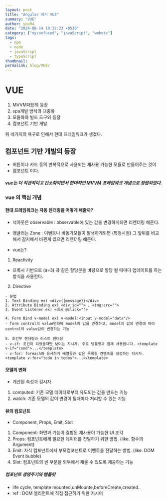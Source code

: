 ```yaml
---
layout: post
title: "Angular 에서 VUE"
summary: "VUE"
author: yoo94
date: "2024-08-14 19:32:23 +0530"
category: ["myconfused", "javaScript", "webetc"]
tags:
  - npm
  - node
  - javaScript
  - typeScript
thumbnail:
permalink: blog/VUE/
---
```


# VUE

1. MVVM패턴의 등장
2. spa개발 방식의 대중화
3. 모듈화와 빌드 도구와 등장
4. 컴포넌트 기반 개발

위 네가지의 욕구로 인해서 현대 프레임워크가 생겼다.

## 컴포넌트 기반 개발의 등장

- 버튼이나 카드 등의 반복적으로 사용되는 재사용 가능한 모듈로 만들어주는 것이
- 컴포넌트 이다.

##### vue는 더 직관적이고 간소화되면서 현대적인 MVVM 프레임워크 개념으로 정립되었다.

### vue 의 핵심 개념

#### 현대 프레임워크는 자동 렌더링을 어떻게 해줄까?

- 넉아웃은 observable : observable에 있는 값을 변경하게되면 리렌더링 해준다.
- 앵귤러는 Zone : 이벤트나 비동기모듈이 발생하게되면 (특정시점) 그 앞뒤를 비교해서 감지해서 바뀐게 있으면 리렌더링 해준다.

- vue는?

1. Reactivity

- 프록시 기반으로 (a=3) 과 같은 할당문을 바탕으로 할당 될 때마다 업데이트를 하는 방식을 사용한다.

2. Directive

```text
- 문법
1. Text Binding ex) <div>{{message}}</div>
2. Attribute Binding ex) <div:id=""> , <img:src="">
3. Event Listener ex) <div @click="">

4. Form Bind v-model ex) v-model:<input v-model="data"/>
- form control의 value변화에 model릐 값을 변경하고, model의 값의 변경에 따라 control의 value값이 변경하는 기능

5. 조건부 렌더링과 리스트 렌더링
- v-if: 조건이 되었을때만 보이는 지시자. 주로 템플릿과 함께 사용됩니다. <template v-if="cond">...</template>
- v-for: foreach와 유사하게 배열등과 같은 목록형 컨텐츠를 생성하는 지시자. <template v-for="todo in todos">...</template>
```

#### 모델의 변화

- 계산된 속성과 감시자

1. computed: 기존 모델 데이터로부터 유도되는 값을 만드는 기능
2. watch: 기존 모델의 값이 변경이 될때마다 처리할 수 있는 기능

#### 뷰의 컴포넌트

- Component, Props, Emit, Slot

1. Component: 화면과 기능이 결합된 재사용이 가능한 UI 조각
2. Props: 컴포넌트에게 필요한 데이터를 전달하기 위한 방법. (like. 함수의 Argument)
3. Emit: 자식 컴포넌트에서 부모컴포넌트로 이벤트를 전달하는 방법. (like. DOM Event bubble)
4. Slot: 컴포넌트의 빈 부분을 외부에서 채울 수 있도록 제공하는 기능

##### 컴포넌트 생명주기와 템플릿

- life cycle, template
  mounted,unMounte,beforeCreate,created..
- ref : DOM 엘리먼트에 직접 접근하기 위한 지시어
